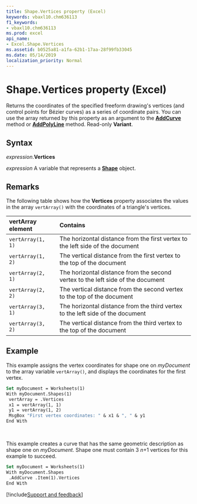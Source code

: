 ```yaml
---
title: Shape.Vertices property (Excel)
keywords: vbaxl10.chm636113
f1_keywords:
- vbaxl10.chm636113
ms.prod: excel
api_name:
- Excel.Shape.Vertices
ms.assetid: b0525a81-a1fa-62b1-17aa-28f99fb33045
ms.date: 05/14/2019
localization_priority: Normal
---
```



# Shape.Vertices property (Excel)

Returns the coordinates of the specified freeform drawing's vertices (and control points for Bézier curves) as a series of coordinate pairs. You can use the array returned by this property as an argument to the **[AddCurve](Excel.Shapes.AddCurve.md)** method or **[AddPolyLine](Excel.Shapes.AddPolyline.md)** method. Read-only **Variant**.


## Syntax

_expression_.**Vertices**

_expression_ A variable that represents a **[Shape](Excel.Shape.md)** object.


## Remarks

The following table shows how the **Vertices** property associates the values in the array `vertArray()` with the coordinates of a triangle's vertices.

|vertArray element|Contains|
|:-----|:-----|
| `vertArray(1, 1)`|The horizontal distance from the first vertex to the left side of the document|
| `vertArray(1, 2)`|The vertical distance from the first vertex to the top of the document|
| `vertArray(2, 1)`|The horizontal distance from the second vertex to the left side of the document|
| `vertArray(2, 2)`|The vertical distance from the second vertex to the top of the document|
| `vertArray(3, 1)`|The horizontal distance from the third vertex to the left side of the document|
| `vertArray(3, 2)`|The vertical distance from the third vertex to the top of the document|

## Example

This example assigns the vertex coordinates for shape one on _myDocument_ to the array variable `vertArray()`, and displays the coordinates for the first vertex.

```vb
Set myDocument = Worksheets(1) 
With myDocument.Shapes(1) 
 vertArray = .Vertices 
 x1 = vertArray(1, 1) 
 y1 = vertArray(1, 2) 
 MsgBox "First vertex coordinates: " & x1 & ", " & y1 
End With
```

<br/>

This example creates a curve that has the same geometric description as shape one on _myDocument_. Shape one must contain 3 _n_+1 vertices for this example to succeed.

```vb
Set myDocument = Worksheets(1) 
With myDocument.Shapes 
 .AddCurve .Item(1).Vertices 
End With
```



[!include[Support and feedback](~/includes/feedback-boilerplate.md)]